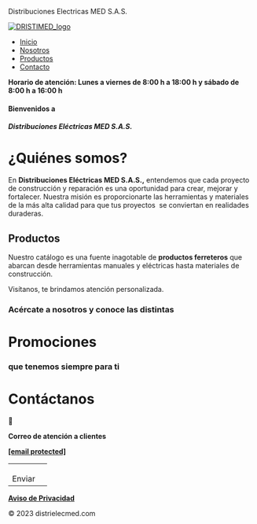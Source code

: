 Distribuciones Electricas MED S.A.S.



[![DRISTIMED_logo](gallery_gen/aaba5408371cf1a99849c56a3b8c33b0_261x192_0x0_261x210_crop.png)](https://distrielecmed.com/)

* [Inicio](https://distrielecmed.com/)
* [Nosotros](#nosotros)
* [Productos](#productos)
* [Contacto](#contacto)

**Horario de atención: Lunes a viernes de 8:00 h a 18:00 h y sábado de 8:00 h a 16:00 h**

#### Bienvenidos a

##### Distribuciones Eléctricas MED S.A.S.

**¿Quiénes somos?**
===================

En **Distribuciones Eléctricas MED S.A.S.,** entendemos que cada proyecto de construcción y reparación es una oportunidad para crear, mejorar y fortalecer. Nuestra misión es proporcionarte las herramientas y materiales de la más alta calidad para que tus proyectos  se conviertan en realidades duraderas.

**Productos**
-------------

Nuestro catálogo es una fuente inagotable de **productos ferreteros** que abarcan desde herramientas manuales y eléctricas hasta materiales de construcción.

Visítanos, te brindamos atención personalizada.

### Acércate a nosotros y conoce las distintas

**Promociones**
===============

### que tenemos siempre para ti

**Contáctanos**
===============



**Correo de atención a clientes**

[**[email protected]**](/cdn-cgi/l/email-protection#bdd4d3dbd2fdd9d4cec9cfd4d8d1d8ded0d8d993ded2d0)

|  |  |
| --- | --- |
|  |  |
|  |  |
|  |  |
| Enviar | |

[**Aviso de Privacidad**](AVISO-DE-PRIVACIDAD/)

© 2023 distrielecmed.com